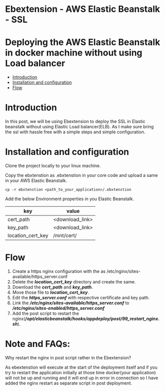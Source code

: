# Ebextension - AWS Elastic Beanstalk - SSL
# Deploying the AWS Elastic Beanstalk in docker machine without using Load balancer
- [Introduction](#Introduction)
- [Installation and configuration](#Installation-and-configuration)
- [Flow](#Flow)

# Introduction
In this post, we will be using Ebextension to deploy the SSL in Elastic beanstalk without using Elastic Load balancer(ELB).
As I make sure bring the ssl with hassle free with a simple steps and simple configuration.

# Installation and configuration
Clone the project locally to your linux machine.

Copy the ebxtenstion as .ebxtenstion in your core code and upload a same in your AWS Elastic Beanstalk.

```
cp -r ebxtenstion <path_to_your_application>/.ebxtenstion
```

Add the below Environment properties in you Elastic Beanstalk.

| key | value |
| ------------- | ------------- |
| cert_path              | <download_link>        |
| key_path               | <download_link>        |
| location_cert_key      | /mnt/cert/    |

# Flow

1. Create a https nginx configuration with the as /etc/nginx/sites-available/https_server.conf
2. Delete the ***location_cert_key*** directory and create the same.
3. Download the ***cert_path*** and ***key_path***.
4. Move those file to ***location_cert_key***.
5. Edit the ***https_server.conf*** with respective certificate and key path.
6. Link the ***/etc/nginx/sites-available/https_server.conf*** to ***/etc/nginx/sites-enabled/https_server.conf***
7. Add the post script to restart the nginx(***/opt/elasticbeanstalk/hooks/appdeploy/post/99_restart_nginx.sh***).

# Note and FAQs:
Why restart the nginx in post script rather in the Ebextension?

As ebextenstion will execute at the start of the deployment itself and if you try to restart the application
initially at those time docker(your application) will not be up and running and it will end up in error in connection so I have added the nginx restart as separate script in post deployment.



